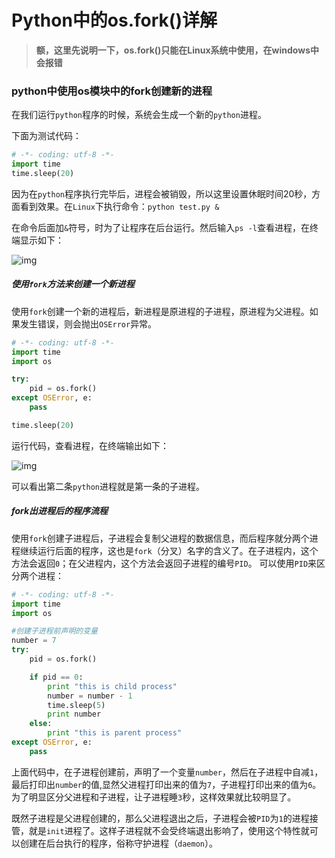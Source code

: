 # Python中的os.fork()详解

> **额，这里先说明一下，os.fork()只能在Linux系统中使用，在windows中会报错**

### python中使用os模块中的fork创建新的进程

在我们运行`python`程序的时候，系统会生成一个新的`python`进程。

下面为测试代码：



```python
# -*- coding: utf-8 -*-
import time 
time.sleep(20)
```

因为在`python`程序执行完毕后，进程会被销毁，所以这里设置休眠时间20秒，方面看到效果。在`Linux`下执行命令：`python test.py &`

在命令后面加`&`符号，时为了让程序在后台运行。然后输入`ps -l`查看进程，在终端显示如下：

![img](https://upload-images.jianshu.io/upload_images/7236178-2ab5c0c0f63bcb38?imageMogr2/auto-orient/strip|imageView2/2/w/533/format/webp)



##### 使用`fork`方法来创建一个新进程

使用`fork`创建一个新的进程后，新进程是原进程的子进程，原进程为父进程。如果发生错误，则会抛出`OSError`异常。



```python
# -*- coding: utf-8 -*-
import time
import os

try:
    pid = os.fork()
except OSError, e:
    pass

time.sleep(20)
```

运行代码，查看进程，在终端输出如下：



![img](https://upload-images.jianshu.io/upload_images/7236178-3419409cee621ae6?imageMogr2/auto-orient/strip|imageView2/2/w/554/format/webp)

可以看出第二条`python`进程就是第一条的子进程。

##### fork出进程后的程序流程

使用`fork`创建子进程后，子进程会复制父进程的数据信息，而后程序就分两个进程继续运行后面的程序，这也是`fork`（分叉）名字的含义了。在子进程内，这个方法会返回`0`；在父进程内，这个方法会返回子进程的编号`PID`。
可以使用`PID`来区分两个进程：



```python
# -*- coding: utf-8 -*-
import time
import os

#创建子进程前声明的变量
number = 7
try:
    pid = os.fork()

    if pid == 0:
        print "this is child process"
        number = number - 1
        time.sleep(5)
        print number
    else:
        print "this is parent process"
except OSError, e:
    pass
```

上面代码中，在子进程创建前，声明了一个变量`number`，然后在子进程中自减`1`，最后打印出`number`的值,显然父进程打印出来的值为`7`，子进程打印出来的值为`6`。为了明显区分父进程和子进程，让子进程睡`3`秒，这样效果就比较明显了。

既然子进程是父进程创建的，那么父进程退出之后，子进程会被`PID`为`1`的进程接管，就是`init`进程了。这样子进程就不会受终端退出影响了，使用这个特性就可以创建在后台执行的程序，俗称守护进程（`daemon`）。


